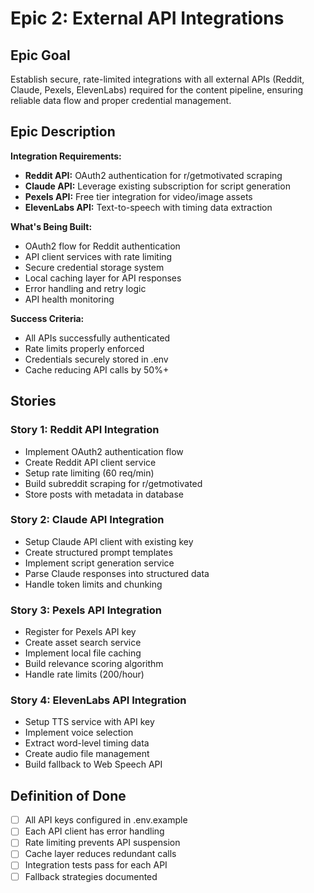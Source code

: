 # Epic 2: External API Integrations

## Epic Goal

Establish secure, rate-limited integrations with all external APIs (Reddit, Claude, Pexels, ElevenLabs) required for the content pipeline, ensuring reliable data flow and proper credential management.

## Epic Description

**Integration Requirements:**

- **Reddit API:** OAuth2 authentication for r/getmotivated scraping
- **Claude API:** Leverage existing subscription for script generation
- **Pexels API:** Free tier integration for video/image assets
- **ElevenLabs API:** Text-to-speech with timing data extraction

**What's Being Built:**

- OAuth2 flow for Reddit authentication
- API client services with rate limiting
- Secure credential storage system
- Local caching layer for API responses
- Error handling and retry logic
- API health monitoring

**Success Criteria:**

- All APIs successfully authenticated
- Rate limits properly enforced
- Credentials securely stored in .env
- Cache reducing API calls by 50%+

## Stories

### Story 1: Reddit API Integration

- Implement OAuth2 authentication flow
- Create Reddit API client service
- Setup rate limiting (60 req/min)
- Build subreddit scraping for r/getmotivated
- Store posts with metadata in database

### Story 2: Claude API Integration

- Setup Claude API client with existing key
- Create structured prompt templates
- Implement script generation service
- Parse Claude responses into structured data
- Handle token limits and chunking

### Story 3: Pexels API Integration

- Register for Pexels API key
- Create asset search service
- Implement local file caching
- Build relevance scoring algorithm
- Handle rate limits (200/hour)

### Story 4: ElevenLabs API Integration

- Setup TTS service with API key
- Implement voice selection
- Extract word-level timing data
- Create audio file management
- Build fallback to Web Speech API

## Definition of Done

- [ ] All API keys configured in .env.example
- [ ] Each API client has error handling
- [ ] Rate limiting prevents API suspension
- [ ] Cache layer reduces redundant calls
- [ ] Integration tests pass for each API
- [ ] Fallback strategies documented
